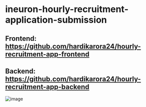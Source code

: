 # ineuron-hourly-recruitment-application-submission

## Frontend: https://github.com/hardikarora24/hourly-recruitment-app-frontend

## Backend: https://github.com/hardikarora24/hourly-recruitment-app-backend

![image](https://github.com/hardikarora24/ineuron-hourly-recruitment-application-submission/assets/75583516/f0d36fea-5435-4398-b5c8-e885da89d7c8)


